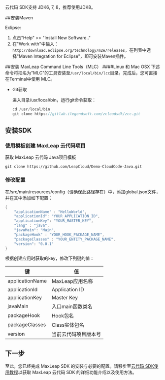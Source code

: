 云代码 SDK支持 JDK6, 7, 8，推荐使用JDK8。

##安装Maven

Eclipse:

1.	点击"Help" >> "Install New Software.."
2.	在"Work with"中输入：`http://download.eclipse.org/technology/m2e/releases`，在列表中选择"Maven Integration for Eclipse"，即可安装Maven插件。

##安装 MaxLeap Command Line Tools（MLC）
####Linux 和 Mac OSX
下述命令将把名为"MLC"的工具安装至`/usr/local/bin/lcc`目录。完成后，您可直接在Terminal中使用 MLC。

*	Git获取

	进入目录/usr/local/bin，运行git命令获取：
		
	```java
	cd /usr/local/bin
	git clone https://gitlab.ilegendsoft.com/zcloudsdk/zcc.git
	```
##	安装SDK

### 使用模板创建 MaxLeap 云代码项目

获取 MaxLeap 云代码 Java项目模板

```shell
git clone https://github.com/LeapCloud/Demo-CloudCode-Java.git
```

### 修改配置
在/src/main/resources/config（请确保此路径存在）中，添加global.json文件，并在其中添加如下配置：

```java
{
	"applicationName" : "HelloWorld",
	"applicationId": "YOUR_APPLICATION_ID",
	"applicationKey": "YOUR_MASTER_KEY",
	"lang" : "java",
	"javaMain": "Main",
	"packageHook" : "YOUR_HOOK_PACKAGE_NAME",
	"packageClasses" : "YOUR_ENTITY_PACKAGE_NAME",
	"version": "0.0.1"
}
```

根据创建应用时获取的key，修改下列键的值：
	
键|值|
------------|-------|
applicationName|MaxLeap应用名称
applicationId|Application ID
applicationKey|Master Key
javaMain|入口main函数类名
packageHook|Hook包名
packageClasses|Class实体包名
version|当前云代码项目版本号

## 下一步
 至此，您已经完成 MaxLeap SDK 的安装与必要的配置。请移步至[云代码 SDK使用教程](ML_DOCS_GUIDE_LINK_PLACEHOLDER_JAVA)以获取 MaxLeap 云代码 SDK 的详细功能介绍以及使用方法。
